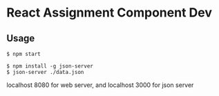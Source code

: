 # React Assignment Component Dev

## Usage

```
$ npm start
```
```
$ npm install -g json-server
$ json-server ./data.json
```
localhost 8080 for web server, and localhost 3000 for json server